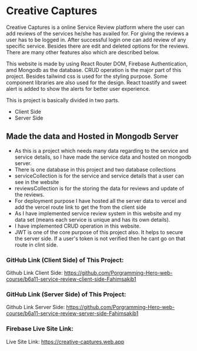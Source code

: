 # Creative Captures
Creative Captures is a online Service Review platform  where the user can add reviews of the services he/she has  availed for. For giving the reviews a user has to be logged in. After successful login one can add review of any specific service. Besides there are edit and deleted options for the reviews. There are many other features also which are described below.

This website is made by using React Router DOM, Firebase Authentication, amd Mongodb as the database. CRUD operation is the major part of this project. Besides tailwind css is used for the styling purpose. Some component libraries are also used for the design. React toastify and sweet alert is added to show the alerts for better user experience.

This is project is basically divided in two parts. 
- Client Side
- Server Side

## Made the data and Hosted in Mongodb Server

- As this is a project which needs many data regarding to the service and service details, so I have made the service data and hosted on mongodb server.
- There is one database in this project and two database collections
- serviceCollection is for the service and service details that a user can see in the website
- reviewsCollection is for the storing the data for reviews and update of the reviews.
- For deployment purpose I have hosted all the server data to vercel and add the vercel route link to get the from the client side
- As I have implemented service review system in this website and my data set (means each service is unique and has its own details).
- I have implemented CRUD operation in this website.
- JWT is one of the core purpose of this project also. It helps to secure the server side. If a user's token is not verified then he cant go on that route in clint side.



### GitHub Link (Client Side) of This Project: 
Github Link Client Side: https://github.com/Porgramming-Hero-web-course/b6a11-service-review-client-side-Fahimsakib1


### GitHub Link (Server Side) of This Project:
Github Link Server Side:  https://github.com/Porgramming-Hero-web-course/b6a11-service-review-server-side-Fahimsakib1


### Firebase Live Site Link:
Live Site Link: https://creative-captures.web.app